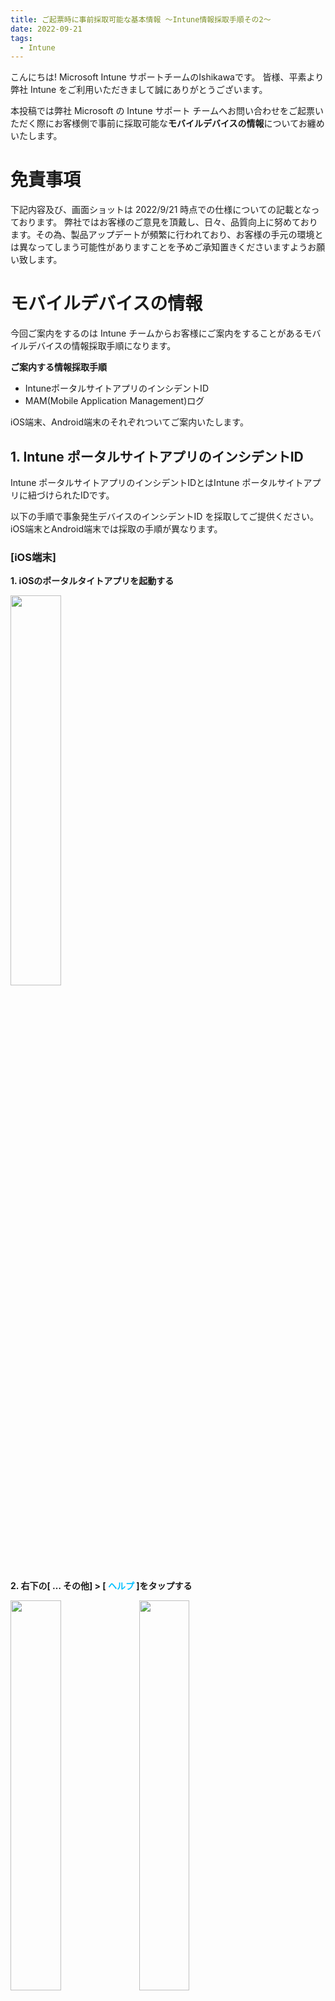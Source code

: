 ```yaml
---
title: ご起票時に事前採取可能な基本情報 ～Intune情報採取手順その2～
date: 2022-09-21
tags:
  - Intune
---
```


こんにちは! Microsoft Intune サポートチームのIshikawaです。
皆様、平素より弊社 Intune をご利用いただきまして誠にありがとうございます。

本投稿では弊社 Microsoft の Intune サポート チームへお問い合わせをご起票いただく際にお客様側で事前に採取可能な**モバイルデバイスの情報**についてお纏めいたします。

# 免責事項
下記内容及び、画面ショットは 2022/9/21 時点での仕様についての記載となっております。
弊社ではお客様のご意見を頂戴し、日々、品質向上に努めております。その為、製品アップデートが頻繁に行われており、お客様の手元の環境とは異なってしまう可能性がありますことを予めご承知置きくださいますようお願い致します。


# モバイルデバイスの情報
今回ご案内をするのは Intune チームからお客様にご案内をすることがあるモバイルデバイスの情報採取手順になります。

**ご案内する情報採取手順**
* IntuneポータルサイトアプリのインシデントID
* MAM(Mobile Application Management)ログ

iOS端末、Android端末のそれぞれついてご案内いたします。

## 1. Intune ポータルサイトアプリのインシデントID
Intune ポータルサイトアプリのインシデントIDとはIntune ポータルサイトアプリに紐づけられたIDです。

以下の手順で事象発生デバイスのインシデントID を採取してご提供ください。iOS端末とAndroid端末では採取の手順が異なります。

### [iOS端末]
**1. iOSのポータルタイトアプリを起動する**

<img src="./20220913_02/ios_01.png" width="40%">


**2. 右下の[ … その他] > [<font color="DeepSkyBlue"> ヘルプ </font>]をタップする**

<img src="./20220913_02/ios_02.png" width="40%">  <img src="./20220913_02/ios_03.png" width="40%">

**3. [ヘルプの取得] 画面にて使用しているインシデントIDを確認する**

<img src="./20220913_02/ios_04.png" width="40%">



### [Android端末]
**1. Androidのポータルサイトアプリを起動する**

<img src="./20220913_02/and_00.png" width="40%">

**2. 左上の[ 三 ] > [ ヘルプ ] をタップする**

<img src="./20220913_02/and_02.png" width="40%">　<img src="./20220913_02/and_03.png" width="40%">

**3. [ ログの送信 ]をタップする**
<img src="./20220913_02/and_04.png" width="40%">

**4. [ ログのみ送信 ]をタップし、インシデントIDを確認する**
<img src="./20220913_02/and_05.png" width="40%">　<img src="./20220913_02/and_01.png" width="40%">

<参考>
Android アプリ ログを Microsoft に送信する < https://docs.microsoft.com/ja-jp/mem/intune/user-help/send-logs-to-microsoft-android?source=recommendations#send-logs >


## 2. MAM ( Mobile Application Management )
MAM ( Mobile Application Management )ログとはモバイルアプリ管理に関する操作情報の記録です。

以下の手順で事象発生デバイスのMAMログ を採取してご提供ください。iOS端末とAndroid端末では採取の手順が異なります。

### [iOS端末]

**1. iOSのMicrosoft Edgeアプリを起動する**

<img src="./20220913_02/IMG_7358.png" width="40%">

**2. [検索またはWebアドレスを入力]タブにて、”about:intunehelp” と入力する**

<img src="./20220913_02/IMG_7360.png" width="40%">

**3. [Intune診断]画面にて、[開始する]をクリックする**

<img src="./20220913_02/IMG_7364.png" width="40%"> 

**4. [Intune診断の収集]画面にて、参照IDを確認する**

<img src="./20220913_02/IMG_7363.png" width="40%">



### [Android端末]
Android端末の場合、MAMログとIntune ポータルサイトアプリのインシデントIDは同一となります。1. Intune ポータルサイトアプリのインシデントID [Android端末]と同様の手順でMAMログをご確認いただけます。

**1. Androidのポータルタイトアプリを起動する**

<img src="./20220913_02/and_00.png" width="40%">

**2. 左上の[ 三 ] > [ ヘルプ ] をタップする**

<img src="./20220913_02/and_02.png" width="40%">　<img src="./20220913_02/and_03.png" width="40%">

**3. [ ログの送信 ]をタップする**
<img src="./20220913_02/and_04.png" width="40%">

**4. [ ログのみ送信 ]をタップし、MAMログ (インシデントID) を確認する**
<img src="./20220913_02/and_05.png" width="40%">　<img src="./20220913_02/and_01.png" width="40%">

*(注) Microsoft 製品以外のアプリの場合、アプリごとにログが出力される可能性がございますので、各ベンダー様に確認いただく場合がございます。

<参考>
Android アプリ ログを Microsoft に送信する < https://docs.microsoft.com/ja-jp/mem/intune/user-help/send-logs-to-microsoft-android?source=recommendations#send-logs >

IOSとAndroidに Edge を使用してマネージド アプリ ログにアクセスする< https://docs.microsoft.com/ja-jp/mem/intune/apps/manage-microsoft-edge#use-edge-for-ios-and-android-to-access-managed-app-logs >


### 最後に
日々弊社の Intune  をご利用頂きありがとうございます。
本記事、または Intuneに関しましてご不明点等ございましたら、お気兼ねなくIntune サポートチームの担当者へお問い合わせください。

本記事でのご案内事項は以上となります。ご一読頂きありがとうございました。
ご参考になりましたら幸いです !
